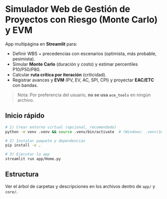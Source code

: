 # Simulador Web de Gestión de Proyectos con Riesgo (Monte Carlo) y EVM

App multipágina en **Streamlit** para:
- Definir WBS + precedencias con escenarios (optimista, más probable, pesimista).
- Simular **Monte Carlo** (duración y costo) y estimar percentiles P10/P50/P80.
- Calcular **ruta crítica por iteración** (criticidad).
- Registrar avances y **EVM** (PV, EV, AC, SPI, CPI) y proyectar **EAC/ETC** con bandas.

> Nota: Por preferencia del usuario, **no se usa `ace_tools`** en ningún archivo.

## Inicio rápido
```bash
# 1) Crear entorno virtual (opcional, recomendado)
python -m venv .venv && source .venv/bin/activate  # (Windows: .venv\Scripts\activate)

# 2) Instalar paquete y dependencias
pip install -e .

# 3) Ejecutar la app
streamlit run app/Home.py
```

## Estructura
Ver el árbol de carpetas y descripciones en los archivos dentro de `app/` y `core/`.
